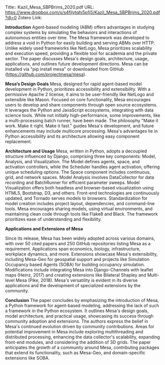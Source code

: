 
Title:: Kazil_Mesa_SBPBrims_2020.pdf
URL: https://www.dropbox.com/s/s4fjlytqhi5p1j5/Kazil_Mesa_SBPBrims_2020.pdf?dl=0
Zotero Link: 

**Introduction**
Agent-based modeling (ABM) offers advantages in studying complex systems by simulating the behaviors and interactions of autonomous entities over time. The Mesa framework was developed to address a void in Python for easily building and serving ABMs over HTTP. Unlike widely used frameworks like NetLogo, Mesa prioritizes scalability and execution speed, providing a flexible tool for academia and the private sector. The paper discusses Mesa's design goals, architecture, usage, applications, and outlines future development directions. Mesa can be installed via "pip install mesa" or downloaded from GitHub (https://github.com/projectmesa/mesa).

**Mesa’s Design Goals** 
Mesa, designed for rapid agent-based model development in Python, prioritizes accessibility and extensibility. With a permissive Apache 2 license, it aims to be user-friendly like NetLogo and extensible like Mason. Focused on core functionality, Mesa encourages users to develop and share components through open source ecosystems. It leverages the Python and JavaScript ecosystems, integrating with data science tools. While not initially high-performance, some improvements, like a multi-processing batch runner, have been made. The philosophy "Make it work. Make it right. Make it fast." guides Mesa's development, and future enhancements may include multicore processing. Mesa's advantages lie in Python accessibility and its architecture allowing easy component replacement.

**Architecture and Usage**
Mesa, written in Python, adopts a decoupled structure influenced by Django, comprising three key components: Model, Analysis, and Visualization. The Model defines agents, space, and activation controllers, while the Scheduler handles agent activation, offering unique scheduling options. The Space component includes continuous, grid, and network spaces. Model Analysis involves DataCollector for data recording and BatchRunner for efficient parameter sweeps. Model Visualization offers both headless and browser-based visualization using HTML5, Bootstrap, D3, and others. Front-end technologies are continuously updated, and Tornado serves models to browsers. Standardization for model creation includes project layout, dependencies, and command-line tools. Mesa encourages sharing models, using virtual environments, and maintaining clean code through tools like Flake8 and Black. The framework prioritizes ease of understanding and flexibility.

**Applications and Extensions of Mesa**

Since its release, Mesa has been widely adopted across various domains, with over 50 cited papers and 250 GitHub repositories listing Mesa as a requirement. Applications span economics, biology, infrastructure, workplace dynamics, and more. Extensions showcase Mesa's extensibility, including Mesa-Geo for geospatial support and projects like Simulation Occupancy based Agents (SOBA) for building occupancy simulation. Modifications include integrating Mesa into Django-Channels with leaflet maps (Heinz, 2017) and creating extensions like Bilateral Shapley and Multi-level Mesa (Pike, 2018). Mesa's versatility is evident in its diverse applications and the development of specialized extensions by the community.

**Conclusion**
The paper concludes by emphasizing the introduction of Mesa, a Python framework for agent-based modeling, addressing the lack of such a framework in the Python ecosystem. It outlines Mesa's design goals, model architecture, and practical usage, showcasing its success through community adoption and extensions. The authors express the belief in Mesa's continued evolution driven by community contributions. Areas for potential improvement in Mesa include exploring multithreading and distributed processing, enhancing the data collector's scalability, expanding front-end modules, and considering the addition of 3D grids. The paper anticipates the growth of a community around Mesa, contributing packages that extend its functionality, such as Mesa-Geo, and domain-specific extensions like SOBA.